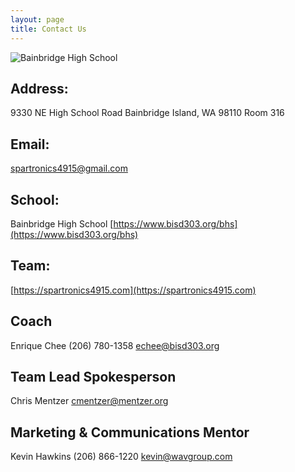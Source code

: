 ```yaml
---
layout: page
title: Contact Us
---
```


<img src="{{ site.baseurl }} {% link assets/images/bainbridge-high-school.jpg %}" alt="Bainbridge High School"/>

## Address:
9330 NE High School Road
Bainbridge Island, WA 98110
Room 316

## Email:
[spartronics4915@gmail.com](mailto:spartronics4915@gmail.com)

## School:
Bainbridge High School
[https://www.bisd303.org/bhs](https://www.bisd303.org/bhs)

## Team:
[https://spartronics4915.com](https://spartronics4915.com)

## Coach
Enrique Chee
(206) 780-1358
[echee@bisd303.org](mailto:echee@bisd303.org)

## Team Lead Spokesperson
Chris Mentzer
[cmentzer@mentzer.org](mailto:cmentzer@mentzer.org)

## Marketing & Communications Mentor
Kevin Hawkins
(206) 866-1220
[kevin@wavgroup.com](mailto:kevin@wavgroup.com)
